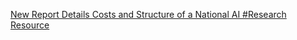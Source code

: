 [New Report Details Costs and Structure of a National AI #Research Resource](https://qi.tc/qi/111435)